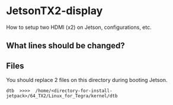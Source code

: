 # JetsonTX2-display
How to setup two HDMI (x2) on Jetson, configurations, etc.


## What lines should be changed? 

## Files


You should replace 2 files on this directory during booting Jetson.

```
dtb  >>>>  /home/<directory-for-install-jetpack>/64_TX2/Linux_for_Tegra/kernel/dtb

```
